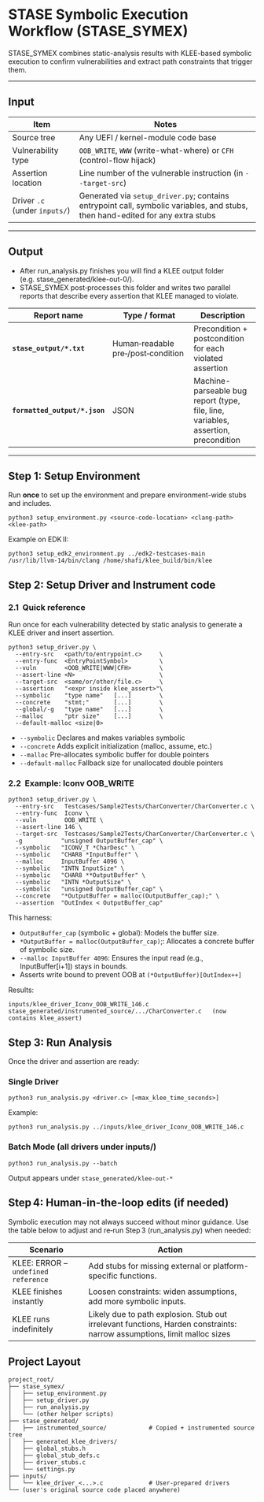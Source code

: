# STASE Symbolic Execution Workflow (STASE_SYMEX)
STASE_SYMEX combines static-analysis results with KLEE-based symbolic execution to confirm vulnerabilities and extract path constraints that trigger them.

---

## Input

| Item                         | Notes                                                                 |
|------------------------------|-----------------------------------------------------------------------|
| Source tree                  | Any UEFI / kernel-module code base                                    |
| Vulnerability type           | `OOB_WRITE`, `WWW` (write-what-where) or `CFH` (control-flow hijack)  |
| Assertion location           | Line number of the vulnerable instruction (in `--target-src`)         |
| Driver `.c` (under `inputs/`)| Generated via `setup_driver.py`; contains entrypoint call, symbolic variables, and stubs, then hand-edited for any extra stubs |

---

## Output
- After run_analysis.py finishes you will find a KLEE output folder (e.g. stase_generated/klee-out-0/).
- STASE_SYMEX post‑processes this folder and writes two parallel reports that describe every assertion that KLEE managed to violate.
  
| Report name               | Type / format | Description      |
| ------------------------- | ------------- | -------------------------------------------------------------------------- |
| **`stase_output/*.txt`** | Human‑readable pre‑/post‑condition | Precondition + postcondition for each violated assertion  |
| **`formatted_output/*.json`**   | JSON | Machine-parseable bug report (type, file, line, variables, assertion, precondition|

---

## Step 1: Setup Environment

Run **once** to set up the environment and prepare environment-wide stubs and includes.

```
python3 setup_environment.py <source-code-location> <clang-path> <klee-path>
```
Example on EDK II:
```
python3 setup_edk2_environment.py ../edk2-testcases-main /usr/lib/llvm-14/bin/clang /home/shafi/klee_build/bin/klee
```

## Step 2: Setup Driver and Instrument code
### 2.1  Quick reference
Run once for each vulnerability detected by static analysis to generate a KLEE driver and insert assertion.
```
python3 setup_driver.py \
  --entry-src   <path/to/entrypoint.c>     \
  --entry-func  <EntryPointSymbol>         \
  --vuln        <OOB_WRITE|WWW|CFH>        \
  --assert-line <N>                        \
  --target-src  <same/or/other/file.c>     \
  --assertion   "<expr inside klee_assert>"\
  --symbolic    "type name"   [...]        \
  --concrete    "stmt;"       [...]        \
  --global/-g   "type name"   [...]        \
  --malloc      "ptr size"    [...]        \
  --default-malloc <size|0>
```
- `--symbolic` Declares and makes variables symbolic
- `--concrete` Adds explicit initialization (malloc, assume, etc.)
- `--malloc` Pre-allocates symbolic buffer for double pointers
- `--default-malloc` Fallback size for unallocated double pointers


### 2.2  Example: Iconv OOB_WRITE
```
python3 setup_driver.py \
  --entry-src   Testcases/Sample2Tests/CharConverter/CharConverter.c \
  --entry-func  Iconv \
  --vuln        OOB_WRITE \
  --assert-line 146 \
  --target-src  Testcases/Sample2Tests/CharConverter/CharConverter.c \
  -g           "unsigned OutputBuffer_cap" \
  --symbolic   "ICONV_T *CharDesc" \
  --symbolic   "CHAR8 *InputBuffer" \
  --malloc     InputBuffer 4096 \
  --symbolic   "INTN InputSize" \
  --symbolic   "CHAR8 **OutputBuffer" \
  --symbolic   "INTN *OutputSize" \
  --symbolic   "unsigned OutputBuffer_cap" \
  --concrete   "*OutputBuffer = malloc(OutputBuffer_cap);" \
  --assertion  "OutIndex < OutputBuffer_cap"
```
This harness:
- `OutputBuffer_cap` (symbolic + global): Models the buffer size.
- `*OutputBuffer = malloc(OutputBuffer_cap)`;: Allocates a concrete buffer of symbolic size.
- `--malloc InputBuffer 4096`: Ensures the input read (e.g., InputBuffer[i+1]) stays in bounds.
- Asserts write bound to prevent OOB at `(*OutputBuffer)[OutIndex++]`

Results:
```
inputs/klee_driver_Iconv_OOB_WRITE_146.c
stase_generated/instrumented_source/.../CharConverter.c   (now contains klee_assert)
```

## Step 3: Run Analysis

Once the driver and assertion are ready:

### Single Driver
```
python3 run_analysis.py <driver.c> [<max_klee_time_seconds>]

```

Example:
```
python3 run_analysis.py ../inputs/klee_driver_Iconv_OOB_WRITE_146.c 
```

###  Batch Mode (all drivers under inputs/)
```
python3 run_analysis.py --batch

```
Output appears under `stase_generated/klee-out-*`

## Step 4: Human-in-the-loop edits (if needed)
Symbolic execution may not always succeed without minor guidance. Use the table below to adjust and re‑run Step 3  (run_analysis.py) when needed:

| Scenario                                                  | Action| 
|-----------------------------------------------------------|------ |
|KLEE: ERROR – `undefined reference`| Add stubs for missing external or platform-specific functions.|
|KLEE finishes instantly  | Loosen constraints: widen assumptions, add more symbolic inputs.|
|KLEE runs indefinitely | Likely due to path explosion. Stub out irrelevant functions, Harden constraints: narrow assumptions, limit malloc sizes |

##  Project Layout
```
project_root/
├── stase_symex/
│   ├── setup_environment.py
│   ├── setup_driver.py
│   ├── run_analysis.py
│   └── (other helper scripts)
├── stase_generated/
│   ├── instrumented_source/            # Copied + instrumented source tree
│   ├── generated_klee_drivers/
│   ├── global_stubs.h
│   ├── global_stub_defs.c
│   ├── driver_stubs.c
│   └── settings.py
├── inputs/
│   └── klee_driver_<...>.c             # User-prepared drivers
└── (user's original source code placed anywhere)

```
